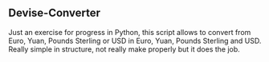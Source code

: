 ## Devise-Converter

Just an exercise for progress in Python, this script allows to convert from Euro, Yuan, Pounds Sterling or USD in Euro, Yuan, Pounds Sterling and USD. 
Really simple in structure, not really make properly but it does the job.
